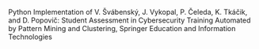 Python Implementation of V. Švábenský, J. Vykopal, P. Čeleda, K. Tkáčik, and D. Popovič: Student Assessment in Cybersecurity Training Automated by Pattern Mining and Clustering, Springer Education and Information Technologies
